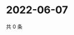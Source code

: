# 2022-06-07

共 0 条

<!-- BEGIN WEIBO -->
<!-- 最后更新时间 Tue Jun 07 2022 14:19:01 GMT+0800 (China Standard Time) -->

<!-- END WEIBO -->
